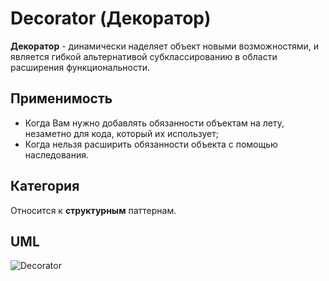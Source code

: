 # Decorator (Декоратор)

**Декоратор** - динамически наделяет объект новыми возможностями, и является гибкой альтернативой субклассированию в 
области расширения функциональности.

## Применимость

* Когда Вам нужно добавлять обязанности объектам на лету, незаметно для кода, который их использует;
* Когда нельзя расширить обязанности объекта с помощью наследования.

## Категория

Относится к **структурным** паттернам.

## UML

![Decorator](https://github.com/KonstantinMyachin/DesignPatterns/tree/master/src/main/resources/uml/decorator/Decorator.uml "Decorator")